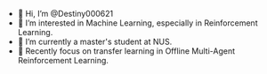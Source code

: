 - 👋 Hi, I’m @Destiny000621
- 👀 I’m interested in Machine Learning, especially in Reinforcement Learning.
- 🌱 I’m currently a master's student at NUS.
- 🤖 Recently focus on transfer learning in Offline Multi-Agent Reinforcement Learning.

<!---
Destiny000621/Destiny000621 is a ✨ special ✨ repository because its `README.md` (this file) appears on your GitHub profile.
You can click the Preview link to take a look at your changes.
--->
